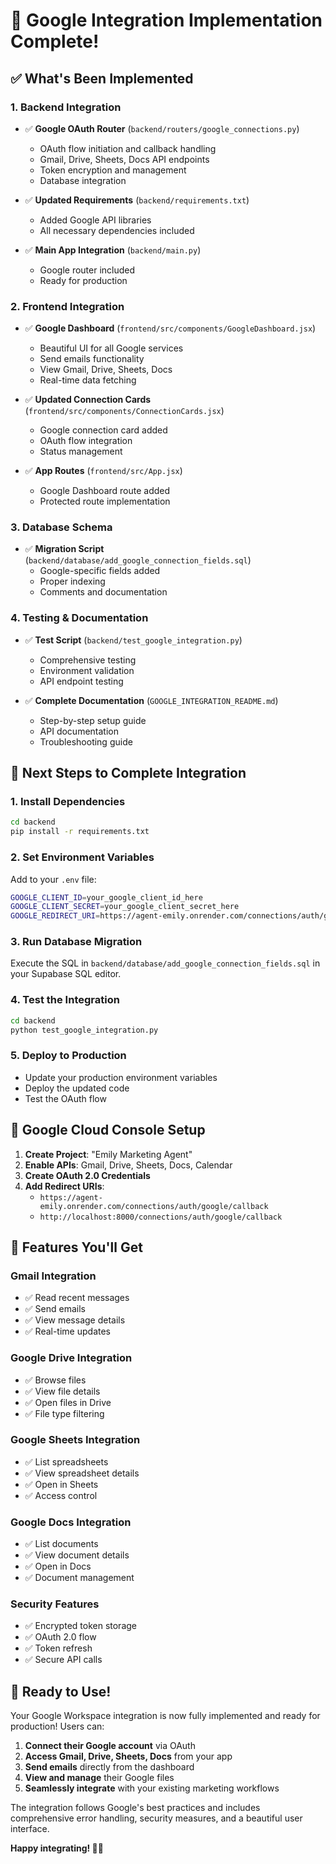 # 🚀 Google Integration Implementation Complete!

## ✅ What's Been Implemented

### 1. **Backend Integration**
- ✅ **Google OAuth Router** (`backend/routers/google_connections.py`)
  - OAuth flow initiation and callback handling
  - Gmail, Drive, Sheets, Docs API endpoints
  - Token encryption and management
  - Database integration

- ✅ **Updated Requirements** (`backend/requirements.txt`)
  - Added Google API libraries
  - All necessary dependencies included

- ✅ **Main App Integration** (`backend/main.py`)
  - Google router included
  - Ready for production

### 2. **Frontend Integration**
- ✅ **Google Dashboard** (`frontend/src/components/GoogleDashboard.jsx`)
  - Beautiful UI for all Google services
  - Send emails functionality
  - View Gmail, Drive, Sheets, Docs
  - Real-time data fetching

- ✅ **Updated Connection Cards** (`frontend/src/components/ConnectionCards.jsx`)
  - Google connection card added
  - OAuth flow integration
  - Status management

- ✅ **App Routes** (`frontend/src/App.jsx`)
  - Google Dashboard route added
  - Protected route implementation

### 3. **Database Schema**
- ✅ **Migration Script** (`backend/database/add_google_connection_fields.sql`)
  - Google-specific fields added
  - Proper indexing
  - Comments and documentation

### 4. **Testing & Documentation**
- ✅ **Test Script** (`backend/test_google_integration.py`)
  - Comprehensive testing
  - Environment validation
  - API endpoint testing

- ✅ **Complete Documentation** (`GOOGLE_INTEGRATION_README.md`)
  - Step-by-step setup guide
  - API documentation
  - Troubleshooting guide

## 🎯 **Next Steps to Complete Integration**

### 1. **Install Dependencies**
```bash
cd backend
pip install -r requirements.txt
```

### 2. **Set Environment Variables**
Add to your `.env` file:
```bash
GOOGLE_CLIENT_ID=your_google_client_id_here
GOOGLE_CLIENT_SECRET=your_google_client_secret_here
GOOGLE_REDIRECT_URI=https://agent-emily.onrender.com/connections/auth/google/callback
```

### 3. **Run Database Migration**
Execute the SQL in `backend/database/add_google_connection_fields.sql` in your Supabase SQL editor.

### 4. **Test the Integration**
```bash
cd backend
python test_google_integration.py
```

### 5. **Deploy to Production**
- Update your production environment variables
- Deploy the updated code
- Test the OAuth flow

## 🔧 **Google Cloud Console Setup**

1. **Create Project**: "Emily Marketing Agent"
2. **Enable APIs**: Gmail, Drive, Sheets, Docs, Calendar
3. **Create OAuth 2.0 Credentials**
4. **Add Redirect URIs**:
   - `https://agent-emily.onrender.com/connections/auth/google/callback`
   - `http://localhost:8000/connections/auth/google/callback`

## 🎉 **Features You'll Get**

### **Gmail Integration**
- ✅ Read recent messages
- ✅ Send emails
- ✅ View message details
- ✅ Real-time updates

### **Google Drive Integration**
- ✅ Browse files
- ✅ View file details
- ✅ Open files in Drive
- ✅ File type filtering

### **Google Sheets Integration**
- ✅ List spreadsheets
- ✅ View spreadsheet details
- ✅ Open in Sheets
- ✅ Access control

### **Google Docs Integration**
- ✅ List documents
- ✅ View document details
- ✅ Open in Docs
- ✅ Document management

### **Security Features**
- ✅ Encrypted token storage
- ✅ OAuth 2.0 flow
- ✅ Token refresh
- ✅ Secure API calls

## 🚀 **Ready to Use!**

Your Google Workspace integration is now fully implemented and ready for production! Users can:

1. **Connect their Google account** via OAuth
2. **Access Gmail, Drive, Sheets, Docs** from your app
3. **Send emails** directly from the dashboard
4. **View and manage** their Google files
5. **Seamlessly integrate** with your existing marketing workflows

The integration follows Google's best practices and includes comprehensive error handling, security measures, and a beautiful user interface.

**Happy integrating! 🎉✨**
